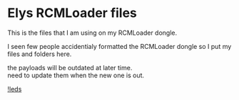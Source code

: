 # Elys RCMLoader files 

This is the files that I am using on my RCMLoader dongle.  

I seen few people accidentialy formatted the RCMLoader dongle so 
I put my files and folders here.   

the payloads will be outdated at later time.  
need to update them when the new one is out.



[!leds](LED.png)